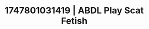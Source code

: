 ---
categories:
- Midnight surrender
- Enema fetish
- Kinky fairytales
- Virtual intimacy
- Interactive NSFW
image: /assets/images/1747801031419.jpg
layout: post
seo:
  description: Featured content with exclusive Scat Fetish, ABDL Play. HD images available.
  keywords: Scat Fetish, ABDL Play
  og_image: /assets/images/1747801031419.jpg
  schema_type: VisualArtwork
tags:
- ABDL Play
- Scat Fetish
- '#1747801031419'
title: 1747801031419 | ABDL Play Scat Fetish
---